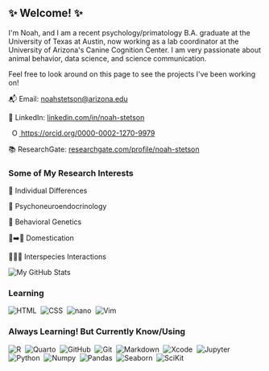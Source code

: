 ## ✨ Welcome! ✨

I'm Noah, and I am a recent psychology/primatology B.A. graduate at the University of Texas at Austin, now working as a lab coordinator at the University of Arizona's Canine Cognition Center. I am very passionate about animal behavior, data science, and science communication.

Feel free to look around on this page to see the projects I've been working on!

📬 Email: [noahstetson@arizona.edu](mailto:noahstetson@arizona.edu) 

🤝 LinkedIn: [linkedin.com/in/noah-stetson](https://linkedin.com/in/noah-stetson)
            
<a
    id="cy-effective-orcid-url"
    class="underline"
     href="https://orcid.org/0000-0002-1270-9979"
     target="orcid.widget"
     rel="me noopener noreferrer"
     style="vertical-align: top">
     <img
        src="https://orcid.org/sites/default/files/images/orcid_16x16.png"
        style="width: 1em; margin-inline-start: 0.5em"
        alt="ORCID iD icon"/>
      https://orcid.org/0000-0002-1270-9979
    </a>

📚 ResearchGate: [researchgate.com/profile/noah-stetson](https://www.researchgate.net/profile/Noah-Stetson)

### Some of My Research Interests

👥 Individual Differences

🧠 Psychoneuroendocrinology

🧬 Behavioral Genetics

🐺➡️🐶 Domestication

🧑🐕‍🦺 Interspecies Interactions

![My GitHub Stats](https://raw.githubusercontent.com/nwstetson/github-stats/master/generated/overview.svg#gh-dark-mode-only)

### Learning
![HTML](https://img.shields.io/badge/-HTML-05122A?style=flat&logo=HTML5)&nbsp;
![CSS](https://img.shields.io/badge/-CSS-05122A?style=flat&logo=CSS3&logoColor=1572B6)&nbsp;
![nano](https://img.shields.io/badge/-nano-05122A?style=flat&logo=nano&logoColor=1572B6)&nbsp;
![Vim](https://img.shields.io/badge/-Vim-05122A?style=flat&logo=Vim&logoColor=1572B6)&nbsp;

### Always Learning! But Currently Know/Using
![R](https://img.shields.io/badge/-R-05122A?style=flat&logo=R&logoColor=276DC3)&nbsp;
![Quarto](https://img.shields.io/badge/-Quarto-05122A?style=flat&logo=Quarto)&nbsp;
![GitHub](https://img.shields.io/badge/-GitHub-05122A?style=flat&logo=github)&nbsp;
![Git](https://img.shields.io/badge/-Git-05122A?style=flat&logo=git)&nbsp;
![Markdown](https://img.shields.io/badge/-Markdown-05122A?style=flat&logo=markdown)&nbsp;
![Xcode](https://img.shields.io/badge/-Xcode-05122A?style=flat&logo=Xcode)&nbsp;
![Jupyter](https://img.shields.io/badge/-Jupyter-05122A?style=flat&logo=Jupyter)&nbsp;
![Python](https://img.shields.io/badge/-Python-05122A?style=flat&logo=python)&nbsp;
![Numpy](https://img.shields.io/badge/-Numpy-05122A?style=flat&logo=Numpy)&nbsp;
![Pandas](https://img.shields.io/badge/-Pandas-05122A?style=flat&logo=Pandas&logoColor=1572B6)&nbsp;
![Seaborn](https://img.shields.io/badge/-Seaborn-05122A?style=flat&logo=Seaborn&logoColor=1572B6)&nbsp;
![SciKit](https://img.shields.io/badge/-scikit-05122A?style=flat&logo=scikit&logoColor=276DC3)&nbsp;

